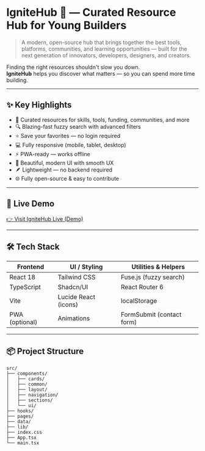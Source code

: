 # IgniteHub 🚀 — Curated Resource Hub for Young Builders

> A modern, open-source hub that brings together the best tools, platforms, communities, and learning opportunities — built for the next generation of innovators, developers, designers, and creators.

Finding the right resources shouldn't slow you down.  
**IgniteHub** helps you discover what matters — so you can spend more time building.

---

## ✨ Key Highlights

- 🎯 Curated resources for skills, tools, funding, communities, and more  
- 🔍 Blazing-fast fuzzy search with advanced filters  
- ⭐ Save your favorites — no login required  
- 💻 Fully responsive (mobile, tablet, desktop)  
- ⚡️ PWA-ready — works offline  
- 🎨 Beautiful, modern UI with smooth UX  
- 🪶 Lightweight — no backend required  
- 🌐 Fully open-source & easy to contribute

---

## 🚀 Live Demo

[👉 Visit IgniteHub Live (Demo)](https://ignitehub-teal.vercel.app/)  


---

## 🛠️ Tech Stack

| Frontend  | UI / Styling  | Utilities & Helpers |
|-----------|---------------|--------------------|
| React 18  | Tailwind CSS  | Fuse.js (fuzzy search) |
| TypeScript | Shadcn/UI    | React Router 6 |
| Vite      | Lucide React (icons) | localStorage |
| PWA (optional) | Animations | FormSubmit (contact form) |

---

## 📦 Project Structure

```text
src/
├── components/            
│   ├── cards/              
│   ├── common/             
│   ├── layout/             
│   ├── navigation/         
│   ├── sections/           
│   └── ui/                 
├── hooks/                
├── pages/                  
├── data/                  
├── lib/                   
├── index.css              
├── App.tsx                
└── main.tsx               



